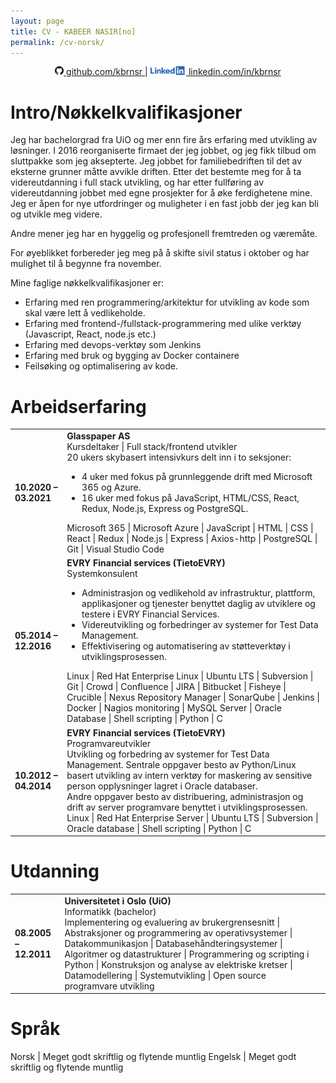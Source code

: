 ```yaml
---
layout: page
title: CV - KABEER NASIR[no]
permalink: /cv-norsk/
---
```


<p style="text-align: center;">
  <a href="https://github.com/kbrnsr">
    <img
      style="height: 1em; width: auto"
      src="/assets/github/GitHub-Mark-32px.png" />
     github.com/kbrnsr
  </a>
   | 
  <a href="https://www.linkedin.com/in/kbrnsr/">
    <img
      style="height: 1em; width: auto" 
      src="/assets/linkedin/LI-Logo-32px.png" />
     linkedin.com/in/kbrnsr
  </a>
</p>

# Intro/Nøkkelkvalifikasjoner

Jeg har bachelorgrad fra UiO og mer enn fire års erfaring med utvikling av løsninger. I 2016 reorganiserte firmaet der jeg jobbet, og jeg fikk tilbud om sluttpakke som jeg aksepterte. Jeg jobbet for familiebedriften til det av eksterne grunner måtte avvikle driften. Etter det bestemte meg for å ta videreutdanning i full stack utvikling, og har etter fullføring av videreutdanning jobbet med egne prosjekter for å øke ferdighetene mine. Jeg er åpen for nye utfordringer og muligheter i en fast jobb der jeg kan bli og utvikle meg videre.

Andre mener jeg har en hyggelig og profesjonell fremtreden og væremåte.

For øyeblikket forbereder jeg meg på å skifte sivil status i oktober og har mulighet til å begynne fra november.

Mine faglige nøkkelkvalifikasjoner er:
* Erfaring med ren programmering/arkitektur for utvikling av kode som skal være lett å vedlikeholde.
* Erfaring med frontend-/fullstack-programmering med ulike verktøy (Javascript, React, node.js etc.)
* Erfaring med devops-verktøy som Jenkins
* Erfaring med bruk og bygging av Docker containere
* Feilsøking og optimalisering av kode.

# Arbeidserfaring

<table>
  <tr>
    <td><strong>10.2020 – 03.2021</strong></td>
    <td>
    <strong>Glasspaper AS</strong><br />
    Kursdeltaker | Full stack/frontend utvikler<br />
    20 ukers skybasert intensivkurs delt inn i to seksjoner:<br />
    <ul>
      <li>4 uker med fokus på grunnleggende drift med Microsoft 365 og Azure.</li>
      <li>16 uker med fokus på JavaScript, HTML/CSS, React, Redux, Node.js, Express og PostgreSQL.</li>
    </ul>
    Microsoft 365 | Microsoft Azure | JavaScript | HTML | CSS | React | Redux | Node.js | Express | Axios-http | PostgreSQL | Git | Visual Studio Code
    </td>
  </tr>
  <tr>
    <td><strong>05.2014 – 12.2016</strong></td>
    <td>
      <strong>EVRY Financial services (TietoEVRY)</strong><br />
      Systemkonsulent
      <ul>
        <li>Administrasjon og vedlikehold av infrastruktur, plattform, applikasjoner og tjenester benyttet daglig av utviklere og testere i EVRY Financial Services.</li>
        <li>Videreutvikling og forbedringer av systemer for Test Data Management.</li>
        <li>Effektivisering og automatisering av støtteverktøy i utviklingsprosessen.</li>
      </ul>
      Linux | Red Hat Enterprise Linux | Ubuntu LTS | Subversion | Git | Crowd | Confluence | JIRA | Bitbucket | Fisheye | Crucible | Nexus Repository Manager | SonarQube | Jenkins | Docker | Nagios monitoring | MySQL Server | Oracle Database | Shell scripting | Python | C
    </td>
  </tr>
  <tr>
    <td><strong>10.2012 – 04.2014</strong></td>
    <td>
      <strong>EVRY Financial services (TietoEVRY)</strong><br />
      Programvareutvikler<br />
      Utvikling og forbedring av systemer for Test Data Management. Sentrale oppgaver besto av Python/Linux basert utvikling av intern verktøy for maskering av sensitive person opplysninger lagret i Oracle databaser.<br />
      Andre oppgaver besto av distribuering, administrasjon og drift av server programvare benyttet i utviklingsprosessen.<br />
      Linux | Red Hat Enterprise Server | Ubuntu LTS | Subversion | Oracle database | Shell scripting | Python | C
    </td>
  </tr>
</table>

# Utdanning

<table>
  <tr>
    <td><strong>08.2005 – 12.2011</strong></td>
    <td>
      <strong>Universitetet i Oslo (UiO)</strong><br />
      Informatikk (bachelor)<br />
      Implementering og evaluering av brukergrensesnitt | Abstraksjoner og programmering av operativsystemer | Datakommunikasjon | Databasehåndteringsystemer | Algoritmer og datastrukturer | Programmering og scripting i Python | Konstruksjon og analyse av elektriske kretser | Datamodellering | Systemutvikling | Open source programvare utvikling
    </td>
  </tr>
</table>

# Språk

Norsk | Meget godt skriftlig og flytende muntlig
Engelsk | Meget godt skriftlig og flytende muntlig
